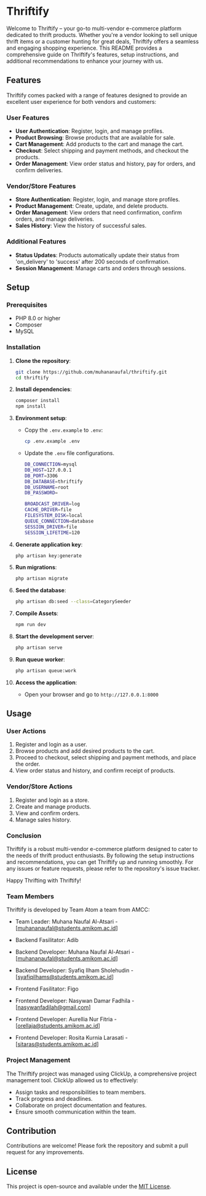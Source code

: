 # Thriftify

Welcome to Thriftify – your go-to multi-vendor e-commerce platform dedicated to thrift products. Whether you're a vendor looking to sell unique thrift items or a customer hunting for great deals, Thriftify offers a seamless and engaging shopping experience. This README provides a comprehensive guide on Thriftify's features, setup instructions, and additional recommendations to enhance your journey with us.

## Features
Thriftify comes packed with a range of features designed to provide an excellent user experience for both vendors and customers:

### User Features
- **User Authentication**: Register, login, and manage profiles.
- **Product Browsing**: Browse products that are available for sale.
- **Cart Management**: Add products to the cart and manage the cart.
- **Checkout**: Select shipping and payment methods, and checkout the products.
- **Order Management**: View order status and history, pay for orders, and confirm deliveries.

### Vendor/Store Features
- **Store Authentication**: Register, login, and manage store profiles.
- **Product Management**: Create, update, and delete products.
- **Order Management**: View orders that need confirmation, confirm orders, and manage deliveries.
- **Sales History**: View the history of successful sales.

### Additional Features
- **Status Updates**: Products automatically update their status from 'on_delivery' to 'success' after 200 seconds of confirmation.
- **Session Management**: Manage carts and orders through sessions.

## Setup

### Prerequisites
- PHP 8.0 or higher
- Composer
- MySQL

### Installation

1. **Clone the repository**:
    ```sh
    git clone https://github.com/muhananaufal/thriftify.git
    cd thriftify
    ```

2. **Install dependencies**:
    ```sh
    composer install
    npm install
    ```

3. **Environment setup**:
    - Copy the `.env.example` to `.env`:
        ```sh
        cp .env.example .env
        ```
    - Update the `.env` file configurations.
        ```sh
        DB_CONNECTION=mysql
        DB_HOST=127.0.0.1
        DB_PORT=3306
        DB_DATABASE=thriftify
        DB_USERNAME=root
        DB_PASSWORD=

        BROADCAST_DRIVER=log
        CACHE_DRIVER=file
        FILESYSTEM_DISK=local
        QUEUE_CONNECTION=database
        SESSION_DRIVER=file
        SESSION_LIFETIME=120
        ```

4. **Generate application key**:
    ```sh
    php artisan key:generate
    ```

5. **Run migrations**:
    ```sh
    php artisan migrate
    ```

6. **Seed the database**:
    ```sh
    php artisan db:seed --class=CategorySeeder
    ```

7. **Compile Assets**:
    ```sh
    npm run dev
    ```

8. **Start the development server**:
    ```sh
    php artisan serve
    ```

9. **Run queue worker**:
    ```sh
    php artisan queue:work
    ```

10. **Access the application**:
    - Open your browser and go to `http://127.0.0.1:8000`

## Usage

### User Actions
1. Register and login as a user.
2. Browse products and add desired products to the cart.
3. Proceed to checkout, select shipping and payment methods, and place the order.
4. View order status and history, and confirm receipt of products.

### Vendor/Store Actions
1. Register and login as a store.
2. Create and manage products.
3. View and confirm orders.
4. Manage sales history.


### Conclusion
Thriftify is a robust multi-vendor e-commerce platform designed to cater to the needs of thrift product enthusiasts. By following the setup instructions and recommendations, you can get Thriftify up and running smoothly. For any issues or feature requests, please refer to the repository's issue tracker.

Happy Thrifting with Thriftify!

### Team Members
Thriftify is developed by Team Atom a team from AMCC:

- Team Leader: Muhana Naufal Al-Atsari - [muhananaufal@students.amikom.ac.id]

- Backend Fasilitator: Adib
- Backend Developer: Muhana Naufal Al-Atsari - [muhananaufal@students.amikom.ac.id]
- Backend Developer: Syafiq Ilham Sholehudin - [syafiqilhams@students.amikom.ac.id]

- Frontend Fasilitator: Figo
- Frontend Developer: Nasywan Damar Fadhila - [nasywanfadilah@gmail.com]
- Frontend Developer: Aurellia Nur Fitria - [orellaja@students.amikom.ac.id]
- Frontend Developer: Rosita Kurnia Larasati - [sitaras@students.amikom.ac.id]

### Project Management
The Thriftify project was managed using ClickUp, a comprehensive project management tool. ClickUp allowed us to effectively:

- Assign tasks and responsibilities to team members.
- Track progress and deadlines.
- Collaborate on project documentation and features.
- Ensure smooth communication within the team.

## Contribution

Contributions are welcome! Please fork the repository and submit a pull request for any improvements.

## License

This project is open-source and available under the [MIT License](LICENSE).

